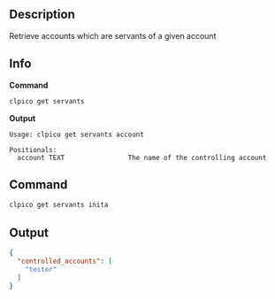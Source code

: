 ## Description
Retrieve accounts which are servants of a given account 

## Info

**Command**

```sh
clpico get servants
```
**Output**

```console
Usage: clpico get servants account

Positionals:
  account TEXT                The name of the controlling account
```

## Command

```sh
clpico get servants inita
```

## Output

```json
{
  "controlled_accounts": [
    "tester"
  ]
}
```
